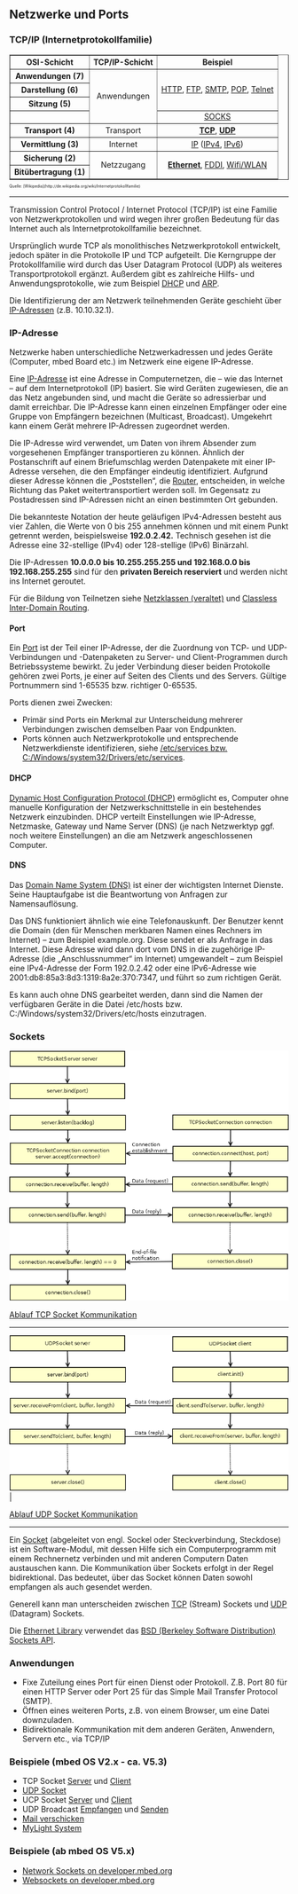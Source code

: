 Netzwerke und Ports
-------------------

### TCP/IP (Internetprotokollfamilie)

<table width="100%" style="margin: auto; text-align: center;" border="1">
    <tr>
        <th class="hintergrundfarbe6">OSI-Schicht</th>
        <th class="hintergrundfarbe6">TCP/IP-Schicht</th>
        <th class="hintergrundfarbe6">Beispiel</th>
    </tr>
    <tr>
        <th class="hintergrundfarbe7">Anwendungen&#160;(7)</th>
        <td class="hintergrundfarbe7" rowspan="4">Anwendungen</td>
        <td class="hintergrundfarbe7" rowspan="3"><a
            href="http://de.wikipedia.org/wiki/Hypertext_Transfer_Protocol"
            title="Hypertext Transfer Protocol">HTTP</a>, <a
            href="http://de.wikipedia.org/wiki/File_Transfer_Protocol" title="File Transfer Protocol">FTP</a>,
            <a href="http://de.wikipedia.org/wiki/Simple_Mail_Transfer_Protocol"
            title="Simple Mail Transfer Protocol">SMTP</a>, <a
            href="http://de.wikipedia.org/wiki/Post_Office_Protocol" title="Post Office Protocol">POP</a>,
            <a href="http://de.wikipedia.org/wiki/Telnet" title="Telnet">Telnet</a></td>
    </tr>
    <tr>
        <th class="hintergrundfarbe7">Darstellung&#160;(6)</th>
    </tr>
    <tr>
        <th class="hintergrundfarbe7">Sitzung&#160;(5)</th>
    </tr>
    <tr>
        <td></td>
        <td class="hintergrundfarbe7"><a href="http://de.wikipedia.org/wiki/SOCKS" title="SOCKS">SOCKS</a></td>
    </tr>
    <tr>
        <th class="hintergrundfarbe9">Transport&#160;(4)</th>
        <td class="hintergrundfarbe9">Transport</td>
        <td class="hintergrundfarbe9"><a
            href="http://de.wikipedia.org/wiki/Transmission_Control_Protocol"
            title="Transmission Control Protocol"><b>TCP</b></a>, <a
            href="http://de.wikipedia.org/wiki/User_Datagram_Protocol" title="User Datagram Protocol"><b>UDP</b></td>
    </tr>
    <tr>
        <th class="hintergrundfarbe3">Vermittlung&#160;(3)</th>
        <td class="hintergrundfarbe3">Internet</td>
        <td class="hintergrundfarbe3"><a href="http://de.wikipedia.org/wiki/Internet_Protocol"
            title="Internet Protocol">IP</a> (<a href="http://de.wikipedia.org/wiki/IPv4" title="IPv4">IPv4</a>,
            <a href="http://de.wikipedia.org/wiki/IPv6" title="IPv6">IPv6</a>)</td>
    </tr>
    <tr>
        <th class="hintergrundfarbe4">Sicherung&#160;(2)</th>
        <td class="hintergrundfarbe4" rowspan="2">Netzzugang</td>
        <td class="hintergrundfarbe4" rowspan="2"><a href="http://de.wikipedia.org/wiki/Ethernet"
            title="Ethernet"><b>Ethernet</b></a>, <a
            href="http://de.wikipedia.org/wiki/Fiber_Distributed_Data_Interface"
            title="Fiber Distributed Data Interface">FDDI</a>, <a
            href="http://de.wikipedia.org/wiki/Wireless_Local_Area_Network"
            title="Wireless Local Area Network">Wifi/WLAN</a></td>
    </tr>
    <tr>
        <th class="hintergrundfarbe4">Bitübertragung&#160;(1)</th>
    </tr>
</table>

<p style="font-size: 0.5em">Quelle: [Wikipedia](http://de.wikipedia.org/wiki/Internetprotokollfamilie)</p>

- - -

Transmission Control Protocol / Internet Protocol (TCP/IP) ist eine Familie von Netzwerkprotokollen und wird wegen ihrer großen Bedeutung für das Internet auch als Internetprotokollfamilie bezeichnet.

Ursprünglich wurde TCP als monolithisches Netzwerkprotokoll entwickelt, jedoch später in die Protokolle IP und TCP aufgeteilt. Die Kerngruppe der Protokollfamilie wird durch das User Datagram Protocol (UDP) als weiteres Transportprotokoll ergänzt. Außerdem gibt es zahlreiche Hilfs- und Anwendungsprotokolle, wie zum Beispiel [DHCP](http://de.wikipedia.org/wiki/Dynamic_Host_Configuration_Protocol) und [ARP](http://de.wikipedia.org/wiki/Address_Resolution_Protocol).

Die Identifizierung der am Netzwerk teilnehmenden Geräte geschieht über [IP-Adressen](http://de.wikipedia.org/wiki/IP-Adresse) (z.B. 10.10.32.1).

### IP-Adresse 

Netzwerke haben unterschiedliche Netzwerkadressen und jedes Geräte (Computer, mbed Board etc.) im Netzwerk eine eigene IP-Adresse.

Eine [IP-Adresse](https://de.wikipedia.org/wiki/IP-Adresse) ist eine Adresse in Computernetzen, die – wie das Internet – auf dem Internetprotokoll (IP) basiert. Sie wird Geräten zugewiesen, die an das Netz angebunden sind, und macht die Geräte so adressierbar und damit erreichbar. Die IP-Adresse kann einen einzelnen Empfänger oder eine Gruppe von Empfängern bezeichnen (Multicast, Broadcast). Umgekehrt kann einem Gerät mehrere IP-Adressen zugeordnet werden.

Die IP-Adresse wird verwendet, um Daten von ihrem Absender zum vorgesehenen Empfänger transportieren zu können. Ähnlich der Postanschrift auf einem Briefumschlag werden Datenpakete mit einer IP-Adresse versehen, die den Empfänger eindeutig identifiziert. Aufgrund dieser Adresse können die „Poststellen“, die [Router](https://de.wikipedia.org/wiki/Router), entscheiden, in welche Richtung das Paket weitertransportiert werden soll. Im Gegensatz zu Postadressen sind IP-Adressen nicht an einen bestimmten Ort gebunden.

Die bekannteste Notation der heute geläufigen IPv4-Adressen besteht aus vier Zahlen, die Werte von 0 bis 255 annehmen können und mit einem Punkt getrennt werden, beispielsweise **192.0.2.42.** Technisch gesehen ist die Adresse eine 32-stellige (IPv4) oder 128-stellige (IPv6) Binärzahl.

Die IP-Adressen **10.0.0.0 bis 10.255.255.255 und 192.168.0.0 bis 192.168.255.255** sind für den **privaten Bereich reserviert** und werden nicht ins Internet geroutet.

Für die Bildung von Teilnetzen siehe [Netzklassen (veraltet)](https://de.wikipedia.org/wiki/Netzklasse) und [Classless Inter-Domain Routing](https://de.wikipedia.org/wiki/Classless_Inter-Domain_Routing).


#### Port

Ein [Port](http://de.wikipedia.org/wiki/Port_(Protokoll)) ist der Teil einer IP-Adresse, der die Zuordnung von TCP- und UDP-Verbindungen und -Datenpaketen zu Server- und Client-Programmen durch Betriebssysteme bewirkt. Zu jeder Verbindung dieser beiden Protokolle gehören zwei Ports, je einer auf Seiten des Clients und des Servers. Gültige Portnummern sind 1-65535 bzw. richtiger 0-65535.

Ports dienen zwei Zwecken:

*   Primär sind Ports ein Merkmal zur Unterscheidung mehrerer Verbindungen zwischen demselben Paar von Endpunkten.
*   Ports können auch Netzwerkprotokolle und entsprechende Netzwerkdienste identifizieren, siehe [/etc/services bzw. C:/Windows/system32/Drivers/etc/services](http://www.penguintutor.com/linux/network-services-ports).

#### DHCP 

[Dynamic Host Configuration Protocol (DHCP)](https://de.wikipedia.org/wiki/Dynamic_Host_Configuration_Protocol) ermöglicht es, Computer ohne manuelle Konfiguration der Netzwerkschnittstelle in ein bestehendes Netzwerk einzubinden. DHCP verteilt Einstellungen wie IP-Adresse, Netzmaske, Gateway und Name Server (DNS) (je nach Netzwerktyp ggf. noch weitere Einstellungen) an die am Netzwerk angeschlossenen Computer.

#### DNS 

Das [Domain Name System (DNS)](https://de.wikipedia.org/wiki/Domain_Name_System) ist einer der wichtigsten Internet Dienste. Seine Hauptaufgabe ist die Beantwortung von Anfragen zur Namensauflösung.

Das DNS funktioniert ähnlich wie eine Telefonauskunft. Der Benutzer kennt die Domain (den für Menschen merkbaren Namen eines Rechners im Internet) – zum Beispiel example.org. Diese sendet er als Anfrage in das Internet. Diese Adresse wird dann dort vom DNS in die zugehörige IP-Adresse (die „Anschlussnummer“ im Internet) umgewandelt – zum Beispiel eine IPv4-Adresse der Form 192.0.2.42 oder eine IPv6-Adresse wie 2001:db8:85a3:8d3:1319:8a2e:370:7347, und führt so zum richtigen Gerät.

Es kann auch ohne DNS gearbeitet werden, dann sind die Namen der verfügbaren Geräte in die Datei /etc/hosts bzw. C:/Windows/system32/Drivers/etc/hosts einzutragen.

### Sockets

![](../images/TCPSocket.png)

[Ablauf TCP Socket Kommunikation](https://developer.mbed.org/handbook/Socket)

- - -

![](../images/UDPSocket.png) |

[Ablauf UDP Socket Kommunikation](https://developer.mbed.org/handbook/Socket)

- - -

Ein [Socket](http://de.wikipedia.org/wiki/Socket_(Software)) (abgeleitet von engl. Sockel oder Steckverbindung, Steckdose) ist ein Software-Modul, mit dessen Hilfe sich ein Computerprogramm mit einem Rechnernetz verbinden und mit anderen Computern Daten austauschen kann. Die Kommunikation über Sockets erfolgt in der Regel bidirektional. Das bedeutet, über das Socket können Daten sowohl empfangen als auch gesendet werden.

Generell kann man unterscheiden zwischen [TCP](http://de.wikipedia.org/wiki/Transmission_Control_Protocol) (Stream) Sockets und [UDP](http://de.wikipedia.org/wiki/User_Datagram_Protocol) (Datagram) Sockets.

Die [Ethernet Library](http://developer.mbed.org/users/mbed_official/code/EthernetInterface/) verwendet das [BSD (Berkeley Software Distribution) Sockets API](http://en.wikipedia.org/wiki/Berkeley_sockets).


### Anwendungen 

*   Fixe Zuteilung eines Port für einen Dienst oder Protokoll. Z.B. Port 80 für einen HTTP Server oder Port 25 für das Simple Mail Transfer Protocol (SMTP).
*   Öffnen eines weiteren Ports, z.B. von einem Browser, um eine Datei downzuladen.
*   Bidirektionale Kommunikation mit dem anderen Geräten, Anwendern, Servern etc., via TCP/IP

### Beispiele (mbed OS V2.x - ca. V5.3)

* TCP Socket [Server](TCPEchoServer/) und [Client](https://developer.mbed.org/compiler/#import:/users/mbed_official/code/TCPEchoClient//)
* [UDP Socket](UDPSocket_HelloWorld/)
* UCP Socket [Server](UDPEchoServer/) und [Client](UDPEchoClient/)
* UDP Broadcast [Empfangen](BroadcastReceive/) und [Senden](BroadcastSend/)
* [Mail verschicken](TCPSocket_Mail/)
* [MyLight System](UDPMyLightClient/)

### Beispiele (ab mbed OS V5.x)

* [Network Sockets on developer.mbed.org](https://docs.mbed.com/docs/mbed-os-api-reference/en/latest/APIs/communication/network_sockets/)
* [Websockets on developer.mbed.org](https://developer.mbed.org/cookbook/Websockets-Server)



